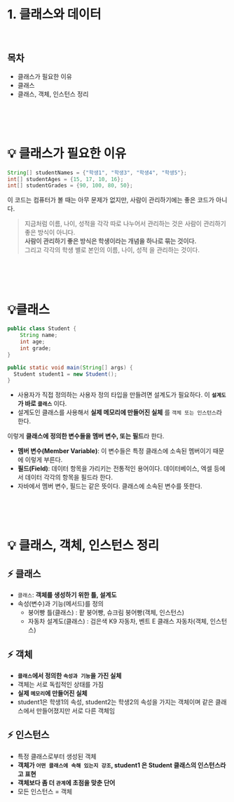 # 1. 클래스와 데이터<br/>## 목차- 클래스가 필요한 이유- 클래스- 클래스, 객체, 인스턴스 정리<br/><br/><br/># 💡 클래스가 필요한 이유```javaString[] studentNames = {"학생1", "학생3", "학생4", "학생5"}; int[] studentAges = {15, 17, 10, 16};int[] studentGrades = {90, 100, 80, 50};```이 코드는 컴퓨터가 볼 때는 아무 문제가 없지만, 사람이 관리하기에는 좋은 코드가 아니다.> 지금처럼 이름, 나이, 성적을 각각 따로 나누어서 관리하는 것은 사람이 관리하기 좋은 방식이 아니다.  **사람이 관리하기 좋은 방식은 학생이라는 개념을 하나로 묶는 것이다.**   > 그리고 각각의 학생 별로 본인의 이름, 나이, 성적 을 관리하는 것이다.<br/><br/><br/># 💡클래스```javapublic class Student {    String name;    int age;    int grade;}public static void main(String[] args) {  Student student1 = new Student();} ```- 사용자가 직접 정의하는 사용자 정의 타입을 만들려면 설계도가 필요하다. 이 **`설계도`가 바로 `클래스`** 이다. - 설계도인 클래스를 사용해서 **실제 메모리에 만들어진 실체** 를 `객체 또는 인스턴스`라 한다.이렇게 **클래스에 정의한 변수들을 멤버 변수, 또는 필드**라 한다.- **멤버 변수(Member Variable)**: 이 변수들은 특정 클래스에 소속된 멤버이기 때문에 이렇게 부른다.- **필드(Field)**: 데이터 항목을 가리키는 전통적인 용어이다. 데이터베이스, 엑셀 등에서 데이터 각각의 항목을 필드라 한다.- 자바에서 멤버 변수, 필드는 같은 뜻이다. 클래스에 소속된 변수를 뜻한다.<br/><br/><br/># 💡 클래스, 객체, 인스턴스 정리## ⚡️ 클래스- `클래스`: **객체를 생성하기 위한 틀, 설계도**- 속성(변수)과 기능(메서드)를 정의  - 붕어빵 틀(클래스) : 팥 붕어빵, 슈크림 붕어빵(객체, 인스턴스)  - 자동차 설계도(클래스) : 검은색 K9 자동차, 벤트 E 클래스 자동차(객체, 인스턴스)## ⚡️ 객체- **`클래스`에서 정의한 `속성과 기능`을 가진 실체**- 객체는 서로 독립적인 상태를 가짐- **실제 `메모리`에 만들어진 실체**- student1은 학생1의 속성, student2는 학생2의 속성을 가지는 객체이며 같은 클래스에서 만들어졌지만 서로 다른 객체임## ⚡️ 인스턴스- 특정 클래스로부터 생성된 객체- **객체가 `어떤 클래스에 속해 있는지 강조`, student1 은 Student 클래스의 인스턴스라고 표현**- **객체보다 좀 더 `관계`에 초점을 맞춘 단어**- 모든 인스턴스 = 객체<br/><br/><br/>